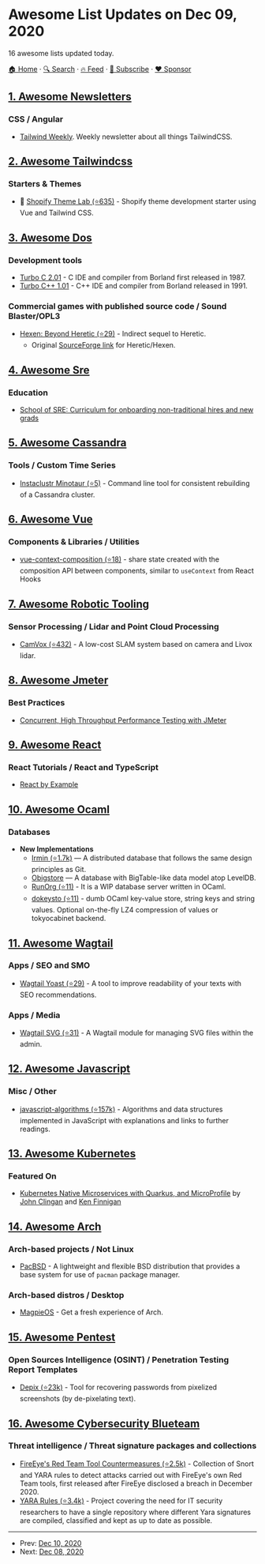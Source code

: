 # Awesome List Updates on Dec 09, 2020

16 awesome lists updated today.

[🏠 Home](/README.md) · [🔍 Search](https://www.trackawesomelist.com/search/) · [🔥 Feed](https://www.trackawesomelist.com/rss.xml) · [📮 Subscribe](https://trackawesomelist.us17.list-manage.com/subscribe?u=d2f0117aa829c83a63ec63c2f&id=36a103854c) · [❤️  Sponsor](https://github.com/sponsors/theowenyoung)



## [1. Awesome Newsletters](/content/zudochkin/awesome-newsletters/README.md)

### CSS / Angular

*   [Tailwind Weekly](https://tailwindweekly.com/). Weekly newsletter about all things TailwindCSS.

## [2. Awesome Tailwindcss](/content/aniftyco/awesome-tailwindcss/README.md)

### Starters & Themes

*   🚀 [Shopify Theme Lab (⭐635)](https://github.com/uicrooks/shopify-theme-lab) - Shopify theme development starter using Vue and Tailwind CSS.

## [3. Awesome Dos](/content/balintkissdev/awesome-dos/README.md)

### Development tools

*   [Turbo C 2.01](http://www.doshaven.eu/wp-content/uploads/2014/08/tc201.zip) - C IDE and compiler from Borland first released in 1987.
*   [Turbo C++ 1.01](http://www.doshaven.eu/wp-content/uploads/2014/08/tcpp101.zip) - C++ IDE and compiler from Borland released in 1991.

### Commercial games with published source code / Sound Blaster/OPL3

*   [Hexen: Beyond Heretic (⭐29)](https://github.com/OpenSourcedGames/Hexen) - Indirect sequel to Heretic.
    *   Original [SourceForge link](https://sourceforge.net/projects/heretic/files/) for Heretic/Hexen.

## [4. Awesome Sre](/content/dastergon/awesome-sre/README.md)

### Education

*   [School of SRE: Curriculum for onboarding non-traditional hires and new grads](https://linkedin.github.io/school-of-sre/)

## [5. Awesome Cassandra](/content/Anant/awesome-cassandra/README.md)

### Tools / Custom Time Series

*   [Instaclustr Minotaur (⭐5)](https://github.com/instaclustr/instaclustr-minotaur) - Command line tool for consistent rebuilding of a Cassandra cluster.

## [6. Awesome Vue](/content/vuejs/awesome-vue/README.md)

### Components & Libraries / Utilities

*   [vue-context-composition (⭐18)](https://github.com/AlbertBrand/vue-context-composition) - share state created with the composition API between components, similar to `useContext` from React Hooks

## [7. Awesome Robotic Tooling](/content/protontypes/awesome-robotic-tooling/README.md)

### Sensor Processing / Lidar and Point Cloud Processing

*   [CamVox (⭐432)](https://github.com/ISEE-Technology/CamVox) - A low-cost SLAM system based on camera and Livox lidar.

## [8. Awesome Jmeter](/content/aliesbelik/awesome-jmeter/README.md)

### Best Practices

*   [Concurrent, High Throughput Performance Testing with JMeter](https://howtojboss.wordpress.com/2012/07/31/concurrent-high-throughput-performance-testing-with-jmeter/)

## [9. Awesome React](/content/enaqx/awesome-react/README.md)

### React Tutorials / React and TypeScript

*   [React by Example](https://reactbyexample.github.io/)

## [10. Awesome Ocaml](/content/ocaml-community/awesome-ocaml/README.md)

### Databases

*   **New Implementations**
    *   [Irmin (⭐1.7k)](https://github.com/mirage/irmin) — A distributed database that follows the same design principles as Git.
    *   [Obigstore](http://obigstore.forge.ocamlcore.org/) — A database with BigTable-like data model atop LevelDB.
    *   [RunOrg (⭐11)](https://github.com/RunOrg/RunOrg) - It is a WIP database server written in OCaml.
    *   [dokeysto (⭐11)](https://github.com/UnixJunkie/dokeysto) - dumb OCaml key-value store, string keys and string
        values. Optional on-the-fly LZ4 compression of values or tokyocabinet backend.

## [11. Awesome Wagtail](/content/springload/awesome-wagtail/README.md)

### Apps / SEO and SMO

*   [Wagtail Yoast (⭐29)](https://github.com/Aleksi44/wagtailyoast) - A tool to improve readability of your texts with SEO recommendations.

### Apps / Media

*   [Wagtail SVG (⭐31)](https://github.com/Aleksi44/wagtailsvg) - A Wagtail module for managing SVG files within the admin.

## [12. Awesome Javascript](/content/sorrycc/awesome-javascript/README.md)

### Misc / Other

*   [javascript-algorithms (⭐157k)](https://github.com/trekhleb/javascript-algorithms) - Algorithms and data structures implemented in JavaScript with explanations and links to further readings.

## [13. Awesome Kubernetes](/content/ramitsurana/awesome-kubernetes/README.md)

### Featured On

*   [Kubernetes Native Microservices with Quarkus, and MicroProfile](https://www.manning.com/books/kubernetes-native-microservices-with-quarkus-and-microprofile) by [John Clingan](https://twitter.com/jclingan) and [Ken Finnigan](https://twitter.com/kenfinnigan)

## [14. Awesome Arch](/content/PandaFoss/Awesome-Arch/README.md)

### Arch-based projects / Not Linux

*   [PacBSD](https://github.com/pacbsd) - A lightweight and flexible BSD distribution that provides a base system for use of `pacman` package manager.

### Arch-based distros / Desktop

*   [MagpieOS](https://github.com/magpie-linux) - Get a fresh experience of Arch.

## [15. Awesome Pentest](/content/enaqx/awesome-pentest/README.md)

### Open Sources Intelligence (OSINT) / Penetration Testing Report Templates

*   [Depix (⭐23k)](https://github.com/beurtschipper/Depix) - Tool for recovering passwords from pixelized screenshots (by de-pixelating text).

## [16. Awesome Cybersecurity Blueteam](/content/fabacab/awesome-cybersecurity-blueteam/README.md)

### Threat intelligence / Threat signature packages and collections

*   [FireEye's Red Team Tool Countermeasures (⭐2.5k)](https://github.com/fireeye/red_team_tool_countermeasures) - Collection of Snort and YARA rules to detect attacks carried out with FireEye's own Red Team tools, first released after FireEye disclosed a breach in December 2020.
*   [YARA Rules (⭐3.4k)](https://github.com/Yara-Rules/rules) - Project covering the need for IT security researchers to have a single repository where different Yara signatures are compiled, classified and kept as up to date as possible.

---

- Prev: [Dec 10, 2020](/content/2020/12/10/README.md)
- Next: [Dec 08, 2020](/content/2020/12/08/README.md)
